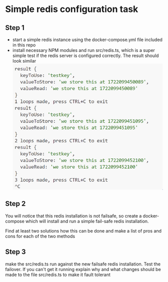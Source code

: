 # Simple redis configuration task
## Step 1
* start a simple redis instance using the docker-compose.yml file included in this repo
* install necessary NPM modules and run src/redis.ts, which is a super simple test if the redis server is configured correctly. The result should look similar
![alt text](image-1.png)

## Step 2
You will notice that this redis installation is not failsafe, so create a docker-compose which will install and run a simple fail-safe redis installation.

Find at least two solutions how this can be done and make a list of pros and cons for each of the two methods

## Step 3
make the src/redis.ts run against the new failsafe redis installation. Test the failover. If you can't get it running explain why and what changes should be made to the file src/redis.ts to make it fault tolerant
